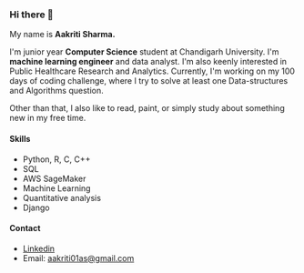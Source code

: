 ### Hi there 👋

<!--
**itirkaa/itirkaa** is a ✨ _special_ ✨ repository because its `README.md` (this file) appears on your GitHub profile.

Here are some ideas to get you started:

- 🔭 I’m currently working on ...
- 🌱 I’m currently learning ...
- 👯 I’m looking to collaborate on ...
- 🤔 I’m looking for help with ...
- 💬 Ask me about ...
- 📫 How to reach me: ...
- 😄 Pronouns: ...
- ⚡ Fun fact: ...
-->

My name is **Aakriti Sharma.**

I'm junior year **Computer Science** student at Chandigarh University. I'm **machine learning engineer** and data analyst. I'm also keenly interested in Public Healthcare Research and Analytics. 
Currently, I'm working on my 100 days of coding challenge, where I try to solve at least one Data-structures and Algorithms question.

Other than that, I also like to read, paint, or simply study about something new in my free time.

#### Skills
- Python, R, C, C++
- SQL
- AWS SageMaker
- Machine Learning
- Quantitative analysis 
- Django

#### Contact
- [Linkedin](https://www.linkedin.com/in/aakriti-sharma01/)
- Email: aakriti01as@gmail.com
